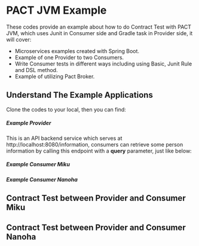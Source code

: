 # PACT JVM Example

These codes provide an example about how to do Contract Test with PACT JVM, 
which uses Junit in Consumer side and Gradle task in Provider side, it will cover:

- Microservices examples created with Spring Boot.
- Example of one Provider to two Consumers.
- Write Consumer tests in different ways including using Basic, Junit Rule and DSL method.
- Example of utilizing Pact Broker.

## Understand The Example Applications
Clone the codes to your local, then you can find:

##### Example Provider
This is an API backend service which serves at http://localhost:8080/information, consumers
can retrieve some person information by calling this endpoint with a **query** parameter,
just like below:


##### Example Consumer Miku


##### Example Consumer Nanoha



## Contract Test between Provider and Consumer Miku

## Contract Test between Provider and Consumer Nanoha